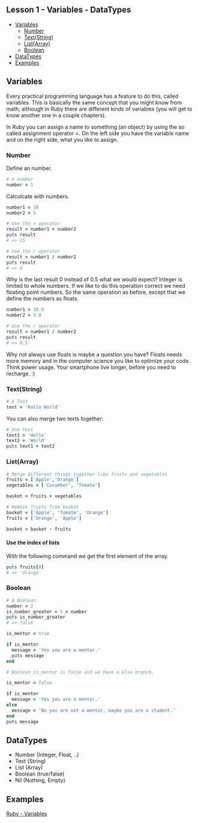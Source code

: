 ## Lesson 1 - Variables - DataTypes

- [Variables](#variables)
  - [Number](#number)
  - [Text(String)](#textstring)
  - [List(Array)](#listarray)
  - [Boolean](#boolean)
- [DataTypes](#datatypes)
- [Examples](#examples)

## Variables

Every practical programming language has a feature to do this, called variables.
This is basically the same concept that you might know from math, although in
Ruby there are different kinds of variables (you will get to know another one in
a couple chapters).

In Ruby you can assign a name to something (an object) by using the so called
assignment operator =. On the left side you have the variable name and on the
right side, what you like to assign.

### Number

Define an number.
```ruby
# A number
number = 1
```

Calculcate with numbers.
```ruby
number1 = 10
number2 = 5

# Use the + operator
result = number1 + number2
puts result 
# => 15

# Use the / operator
result = number1 / number2
puts result 
# => 0
```

Why is the last result 0 instead of 0.5 what we would expect?
Integer is limited to whole numbers. If we like to do this operation correct
we need floating point numbers. So the same operation as before, except that
we define the numbers as floats.

```ruby
number1 = 10.0
number2 = 5.0

# Use the / operator
result = number1 / number2
puts result 
# => 0.5
```

Why not always use floats is maybe a question you have? Floats needs more
memory and in the computer science you like to optimize your code.
Think power usage. Your smartphone live longer, before you need to recharge. :)

### Text(String)

```ruby
# A Text
text = 'Hallo World'
```

You can also merge two texts together:
```ruby
# One Text
text1 = 'Hello'
text2 = 'World'
puts text1 + text2
```

### List(Array)

```ruby
# Merge different things together like fruits and vegetables
fruits = ['Apple','Orange']
vegetables = ['Cucumber', 'Tomate']

basket = fruits + vegetables

# Remove fruits from basket
basket = ['Apple', 'Tomate', 'Orange']
fruits = ['Orange', 'Apple']

basket = basket - fruits
```

#### Use the index of lists
With the following command we get the first element of the array.
```ruby
puts fruits[0]
# => 'Orange'

```

### Boolean

```ruby
# A Boolean
number = 2
is_number_greater = 5 > number
puts is_number_greater
# => false
```

```ruby
is_mentor = true

if is_mentor
  message = 'Yes you are a mentor.'
  puts message
end

# Boolean is_mentor is false and we have a else branch.

is_mentor = false

if is_mentor
  message = 'Yes you are a mentor.'
else
  message = 'No you are not a mentor, maybe you are a student.'
end
puts message
```

## DataTypes

- Number (Integer, Float, ..)
- Text (String)
- List (Array)
- Boolean (true/false)
- Nil (Nothing, Empty)

## Examples

[Ruby - Variables](/lessons/examples/1_variables.rb)
